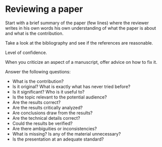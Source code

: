 # Reviewing a paper

Start with a brief summary of the paper (few lines) where the reviewer writes in his own words
his own understanding of what the paper is about and what is the contribution.

Take a look at the bibliography and see if the references are reasonable.

Level of confidence.

When you criticize an aspect of a manuscript, offer advice on how to fix it.

Answer the following questions:

- What is the contribution?
- Is it original? What is exactly what has never tried before?
- Is it significant? Who is it useful to?
- Is the topic relevant to the potential audience?
- Are the results correct?
- Are the results critically analyzed?
- Are conclusions draw from the results?
- Are the technical details correct?
- Could the results be verified?
- Are there ambiguities or inconsistencies?
- What is missing? Is any of the material unnecessary?
- Is the presentation at an adequate standard?
